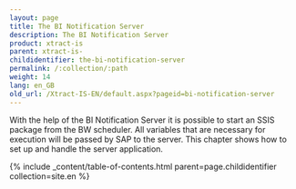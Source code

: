 ```yaml
---
layout: page
title: The BI Notification Server
description: The BI Notification Server
product: xtract-is
parent: xtract-is-
childidentifier: the-bi-notification-server
permalink: /:collection/:path
weight: 14
lang: en_GB
old_url: /Xtract-IS-EN/default.aspx?pageid=bi-notification-server
---
```


With the help of the BI Notification Server it is possible to start an SSIS package from the BW scheduler. All variables that are necessary for execution will be passed by SAP to the server.
This chapter shows how to set up and handle the server application.

{% include _content/table-of-contents.html parent=page.childidentifier collection=site.en %}
